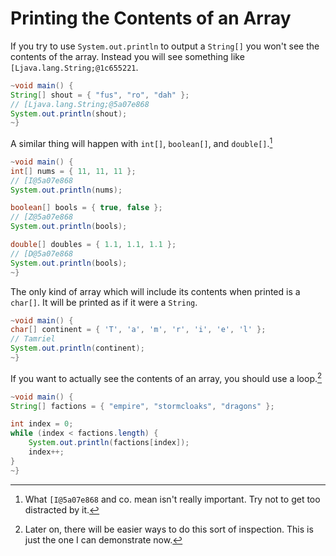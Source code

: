 # Printing the Contents of an Array

If you try to use `System.out.println` to output a `String[]`
you won't see the contents of the array. Instead you will see
something like `[Ljava.lang.String;@1c655221`.

```java
~void main() {
String[] shout = { "fus", "ro", "dah" };
// [Ljava.lang.String;@5a07e868
System.out.println(shout);
~}
```

A similar thing will happen with `int[]`, `boolean[]`, and `double[]`.[^gibberish]

```java
~void main() {
int[] nums = { 11, 11, 11 };
// [I@5a07e868
System.out.println(nums);

boolean[] bools = { true, false };
// [Z@5a07e868
System.out.println(bools);

double[] doubles = { 1.1, 1.1, 1.1 };
// [D@5a07e868
System.out.println(bools);
~}
```

The only kind of array which will include its contents when printed is a `char[]`.
It will be printed as if it were a `String`.

```java
~void main() {
char[] continent = { 'T', 'a', 'm', 'r', 'i', 'e', 'l' };
// Tamriel
System.out.println(continent);
~}
```

If you want to actually see the contents of an array, you should
use a loop.[^future]

```java
~void main() {
String[] factions = { "empire", "stormcloaks", "dragons" };

int index = 0;
while (index < factions.length) {
    System.out.println(factions[index]);
    index++;
}
~}
```

[^gibberish]: What `[I@5a07e868` and co. mean isn't really important. Try not to get too distracted by it.

[^future]: Later on, there will be easier ways to do this sort of inspection. This is just the one I can demonstrate now.
